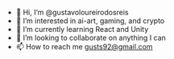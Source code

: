 - 👋 Hi, I’m @gustavoloureirodosreis
- 👀 I’m interested in ai-art, gaming, and crypto
- 🌱 I’m currently learning React and Unity
- 💞️ I’m looking to collaborate on anything I can
- 📫 How to reach me gusts92@gmail.com

<!---
gustavoloureirodosreis/gustavoloureirodosreis is a ✨ special ✨ repository because its `README.md` (this file) appears on your GitHub profile.
You can click the Preview link to take a look at your changes.
--->
